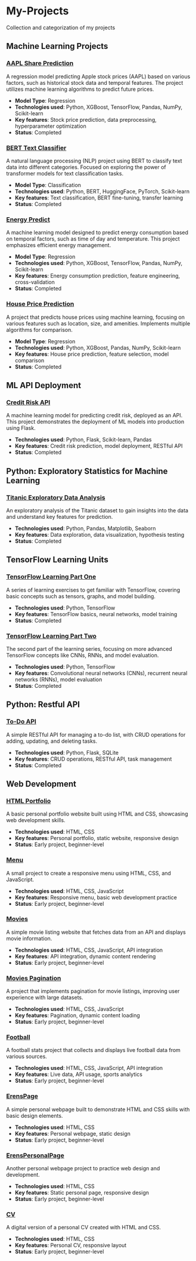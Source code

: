 # My-Projects

Collection and categorization of my projects

## Machine Learning Projects

### [AAPL Share Prediction](https://github.com/erenaktuerk/aapl-share-prediction)  
A regression model predicting Apple stock prices (AAPL) based on various factors, such as historical stock data and temporal features. The project utilizes machine learning algorithms to predict future prices.

- **Model Type**: Regression
- **Technologies used**: Python, XGBoost, TensorFlow, Pandas, NumPy, Scikit-learn
- **Key features**: Stock price prediction, data preprocessing, hyperparameter optimization
- **Status**: Completed

### [BERT Text Classifier](https://github.com/erenaktuerk/bert-text-classifier)  
A natural language processing (NLP) project using BERT to classify text data into different categories. Focused on exploring the power of transformer models for text classification tasks.

- **Model Type**: Classification
- **Technologies used**: Python, BERT, HuggingFace, PyTorch, Scikit-learn
- **Key features**: Text classification, BERT fine-tuning, transfer learning
- **Status**: Completed

### [Energy Predict](https://github.com/erenaktuerk/energy-predict)  
A machine learning model designed to predict energy consumption based on temporal factors, such as time of day and temperature. This project emphasizes efficient energy management.

- **Model Type**: Regression
- **Technologies used**: Python, XGBoost, TensorFlow, Pandas, NumPy, Scikit-learn
- **Key features**: Energy consumption prediction, feature engineering, cross-validation
- **Status**: Completed

### [House Price Prediction](https://github.com/erenaktuerk/house-price-prediction)  
A project that predicts house prices using machine learning, focusing on various features such as location, size, and amenities. Implements multiple algorithms for comparison.

- **Model Type**: Regression
- **Technologies used**: Python, XGBoost, Pandas, NumPy, Scikit-learn
- **Key features**: House price prediction, feature selection, model comparison
- **Status**: Completed

## ML API Deployment

### [Credit Risk API](https://github.com/erenaktuerk/credit-risk-api)  
A machine learning model for predicting credit risk, deployed as an API. This project demonstrates the deployment of ML models into production using Flask.

- **Technologies used**: Python, Flask, Scikit-learn, Pandas
- **Key features**: Credit risk prediction, model deployment, RESTful API
- **Status**: Completed

## Python: Exploratory Statistics for Machine Learning

### [Titanic Exploratory Data Analysis](https://github.com/erenaktuerk/Titanic-Exploratory-Data-Analysis)  
An exploratory analysis of the Titanic dataset to gain insights into the data and understand key features for prediction.

- **Technologies used**: Python, Pandas, Matplotlib, Seaborn
- **Key features**: Data exploration, data visualization, hypothesis testing
- **Status**: Completed

## TensorFlow Learning Units

### [TensorFlow Learning Part One](https://github.com/erenaktuerk/tensorflow-learning-part-one)  
A series of learning exercises to get familiar with TensorFlow, covering basic concepts such as tensors, graphs, and model building.

- **Technologies used**: Python, TensorFlow
- **Key features**: TensorFlow basics, neural networks, model training
- **Status**: Completed

### [TensorFlow Learning Part Two](https://github.com/erenaktuerk/tensorflow-learning-part-two)  
The second part of the learning series, focusing on more advanced TensorFlow concepts like CNNs, RNNs, and model evaluation.

- **Technologies used**: Python, TensorFlow
- **Key features**: Convolutional neural networks (CNNs), recurrent neural networks (RNNs), model evaluation
- **Status**: Completed

## Python: Restful API

### [To-Do API](https://github.com/erenaktuerk/To_Do_API)  
A simple RESTful API for managing a to-do list, with CRUD operations for adding, updating, and deleting tasks.

- **Technologies used**: Python, Flask, SQLite
- **Key features**: CRUD operations, RESTful API, task management
- **Status**: Completed

## Web Development

### [HTML Portfolio](https://github.com/erenaktuerk/html-portfolio)  
A basic personal portfolio website built using HTML and CSS, showcasing web development skills.

- **Technologies used**: HTML, CSS
- **Key features**: Personal portfolio, static website, responsive design
- **Status**: Early project, beginner-level

### [Menu](https://github.com/erenaktuerk/menu)  
A small project to create a responsive menu using HTML, CSS, and JavaScript.

- **Technologies used**: HTML, CSS, JavaScript
- **Key features**: Responsive menu, basic web development practice
- **Status**: Early project, beginner-level

### [Movies](https://github.com/erenaktuerk/Movies)  
A simple movie listing website that fetches data from an API and displays movie information.

- **Technologies used**: HTML, CSS, JavaScript, API integration
- **Key features**: API integration, dynamic content rendering
- **Status**: Early project, beginner-level

### [Movies Pagination](https://github.com/erenaktuerk/movies_pagination)  
A project that implements pagination for movie listings, improving user experience with large datasets.

- **Technologies used**: HTML, CSS, JavaScript
- **Key features**: Pagination, dynamic content loading
- **Status**: Early project, beginner-level

### [Football](https://github.com/erenaktuerk/football)  
A football stats project that collects and displays live football data from various sources.

- **Technologies used**: HTML, CSS, JavaScript, API integration
- **Key features**: Live data, API usage, sports analytics
- **Status**: Early project, beginner-level

### [ErensPage](https://github.com/erenaktuerk/ErensPage)  
A simple personal webpage built to demonstrate HTML and CSS skills with basic design elements.

- **Technologies used**: HTML, CSS
- **Key features**: Personal webpage, static design
- **Status**: Early project, beginner-level

### [ErensPersonalPage](https://github.com/erenaktuerk/erenspersonalpage)  
Another personal webpage project to practice web design and development.

- **Technologies used**: HTML, CSS
- **Key features**: Static personal page, responsive design
- **Status**: Early project, beginner-level

### [CV](https://github.com/erenaktuerk/cv)  
A digital version of a personal CV created with HTML and CSS.

- **Technologies used**: HTML, CSS
- **Key features**: Personal CV, responsive layout
- **Status**: Early project, beginner-level
